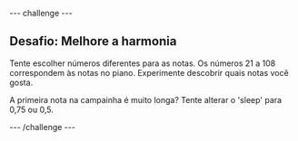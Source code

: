 \--- challenge \---

## Desafio: Melhore a harmonia

Tente escolher números diferentes para as notas. Os números 21 a 108 correspondem às notas no piano. Experimente descobrir quais notas você gosta.

A primeira nota na campainha é muito longa? Tente alterar o 'sleep' para 0,75 ou 0,5.

\--- /challenge \---
